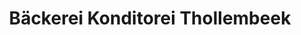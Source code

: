 ---
title: "Bäckerei Konditorei Thollembeek"
url: /walzbachtal/baeckerei-konditorei-thollembeek/
shop: Bäckerei
---
